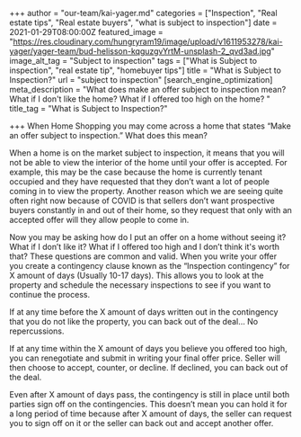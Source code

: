 +++
author = "our-team/kai-yager.md"
categories = ["Inspection", "Real estate tips", "Real estate buyers", "what is subject to inspection"]
date = 2021-01-29T08:00:00Z
featured_image = "https://res.cloudinary.com/hungryram19/image/upload/v1611953278/kai-yager/yager-team/bud-helisson-kqguzgvYrtM-unsplash-2_qvd3ad.jpg"
image_alt_tag = "Subject to inspection"
tags = ["What is Subject to inspection", "real estate tip", "homebuyer tips"]
title = "What is Subject to Inspection?"
url = "subject to inspection"
[search_engine_optimization]
meta_description = "What does make an offer subject to inspection mean? What if I don't like the home? What if I offered too high on the home?  "
title_tag = "What is Subject to Inspection?"

+++
When Home Shopping you may come across a home that states “Make an offer subject to inspection.” What does this mean?

When a home is on the market subject to inspection, it means that you will not be able to view the interior of the home until your offer is accepted. For example, this may be the case because the home is currently tenant occupied and they have requested that they don’t want a lot of people coming in to view the property. Another reason which we are seeing quite often right now because of COVID is that sellers don’t want prospective buyers constantly in and out of their home, so they request that only with an accepted offer will they allow people to come in.

Now you may be asking how do I put an offer on a home without seeing it? What if I don’t like it? What if I offered too high and I don’t think it's worth that? These questions are common and valid. When you write your offer you create a contingency clause known as the “Inspection contingency” for X amount of days (Usually 10-17 days). This allows you to look at the property and schedule the necessary inspections to see if you want to continue the process.

If at any time before the X amount of days written out in the contingency that you do not like the property, you can back out of the deal… No repercussions.

If at any time within the X amount of days you believe you offered too high, you can renegotiate and submit in writing your final offer price. Seller will then choose to accept, counter, or decline. If declined, you can back out of the deal.

Even after X amount of days pass, the contingency is still in place until both parties sign off on the contingencies. This doesn’t mean you can hold it for a long period of time because after X amount of days, the seller can request you to sign off on it or the seller can back out and accept another offer.
